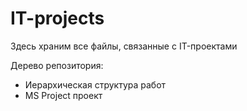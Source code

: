 # IT-projects
Здесь храним все файлы, связанные с IT-проектами

Дерево репозитория:
 - Иерархическая структура работ
 - MS Project проект
